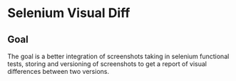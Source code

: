 Selenium Visual Diff
====================

Goal
----
The goal is a better integration of screenshots taking in selenium functional
tests, storing and versioning of screenshots to get a report of visual differences
between two versions.
